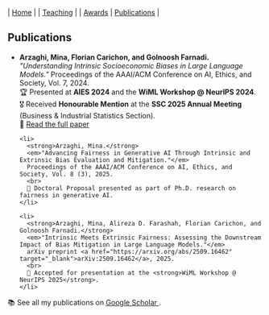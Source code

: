 | [Home](index.md) | | [Teaching](teaching.md) | | [Awards](awards.md) | [Publications](Papers.md) | 

<section id="papers">
  <h2>Publications</h2>
  <ul>
    <li>
      <strong>Arzaghi, Mina, Florian Carichon, and Golnoosh Farnadi.</strong>
      <em>"Understanding Intrinsic Socioeconomic Biases in Large Language Models."</em>
      Proceedings of the AAAI/ACM Conference on AI, Ethics, and Society, Vol. 7, 2024.
      <br>
      🏆 Presented at <strong>AIES 2024</strong> and the <strong>WiML Workshop @ NeurIPS 2024</strong>.
      <br>
      🎖️ Received <strong>Honourable Mention</strong> at the <strong>SSC 2025 Annual Meeting</strong> (Business & Industrial Statistics Section).
      <br>
      📄 <a href="https://doi.org/10.1609/aies.v7i1.31616" target="_blank">Read the full paper</a>
    </li>

    <li>
      <strong>Arzaghi, Mina.</strong>
      <em>"Advancing Fairness in Generative AI Through Intrinsic and Extrinsic Bias Evaluation and Mitigation."</em>
      Proceedings of the AAAI/ACM Conference on AI, Ethics, and Society, Vol. 8 (3), 2025.
      <br>
      🧠 Doctoral Proposal presented as part of Ph.D. research on fairness in generative AI.
    </li>

    <li>
      <strong>Arzaghi, Mina, Alireza D. Farashah, Florian Carichon, and Golnoosh Farnadi.</strong>
      <em>"Intrinsic Meets Extrinsic Fairness: Assessing the Downstream Impact of Bias Mitigation in Large Language Models."</em>
      arXiv preprint <a href="https://arxiv.org/abs/2509.16462" target="_blank">arXiv:2509.16462</a>, 2025.
      <br>
      🌸 Accepted for presentation at the <strong>WiML Workshop @ NeurIPS 2025</strong>.
    </li>
  </ul>

  <p>📚 See all my publications on 
    <a href="https://scholar.google.ca/citations?hl=en&user=R0zgZZ0AAAAJ" target="_blank">
      Google Scholar
    </a>.
  </p>
</section>
